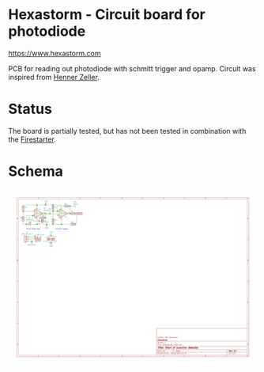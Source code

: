 Hexastorm - Circuit board for photodiode
========================================

https://www.hexastorm.com

PCB for reading out photodiode with schmitt trigger and opamp.
Circuit was inspired from [Henner Zeller](https://github/hzeller/ldgraphy/tree/master/pcb/cape).

# Status

The board is partially tested, but has not been tested in combination with the [Firestarter](https://github.com/hzeller/ldgraphy/tree/master/pcb/cape).

# Schema

![](/images/photodiode_cape.svg)

